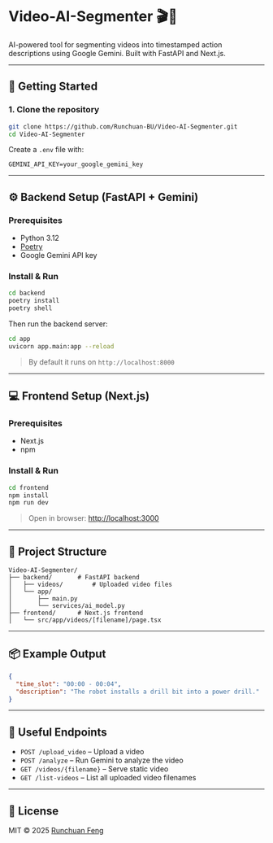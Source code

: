 # Video-AI-Segmenter 🎬🧠

AI-powered tool for segmenting videos into timestamped action descriptions using Google Gemini. Built with FastAPI and Next.js.

---

## 🚀 Getting Started

### 1. Clone the repository

```bash
git clone https://github.com/Runchuan-BU/Video-AI-Segmenter.git
cd Video-AI-Segmenter
```

Create a `.env` file with:

```
GEMINI_API_KEY=your_google_gemini_key
```

---

## ⚙️ Backend Setup (FastAPI + Gemini)

### Prerequisites

- Python 3.12
- [Poetry](https://python-poetry.org/)
- Google Gemini API key

### Install & Run


```bash
cd backend
poetry install
poetry shell
```



Then run the backend server:

```bash
cd app
uvicorn app.main:app --reload
```

> By default it runs on `http://localhost:8000`

---

## 💻 Frontend Setup (Next.js)

### Prerequisites

- Next.js 
- npm

### Install & Run

```bash
cd frontend
npm install
npm run dev
```

> Open in browser: [http://localhost:3000](http://localhost:3000)

---

## 📁 Project Structure

```
Video-AI-Segmenter/
├── backend/       # FastAPI backend
│   ├── videos/        # Uploaded video files
│   └── app/
│       ├── main.py
│       └── services/ai_model.py
├── frontend/      # Next.js frontend
│   └── src/app/videos/[filename]/page.tsx

```

---

## 📦 Example Output

```json
{
  "time_slot": "00:00 - 00:04",
  "description": "The robot installs a drill bit into a power drill."
}
```

---

## 🧪 Useful Endpoints

- `POST /upload_video` – Upload a video
- `POST /analyze` – Run Gemini to analyze the video
- `GET /videos/{filename}` – Serve static video
- `GET /list-videos` – List all uploaded video filenames

---

## 📄 License

MIT © 2025 [Runchuan Feng](https://github.com/Runchuan-BU)